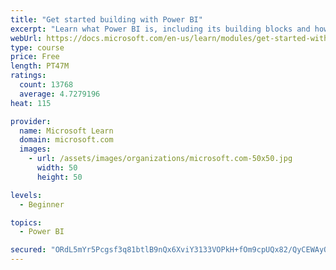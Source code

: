 ```yaml
---
title: "Get started building with Power BI"
excerpt: "Learn what Power BI is, including its building blocks and how they work together."
webUrl: https://docs.microsoft.com/en-us/learn/modules/get-started-with-power-bi/
type: course
price: Free
length: PT47M
ratings:
  count: 13768
  average: 4.7279196
heat: 115

provider:
  name: Microsoft Learn
  domain: microsoft.com
  images:
    - url: /assets/images/organizations/microsoft.com-50x50.jpg
      width: 50
      height: 50

levels:
  - Beginner

topics:
  - Power BI

secured: "ORdL5mYr5Pcgsf3q81btlB9nQx6XviY3133VOPkH+fOm9cpUQx82/QyCEWAyQADMjwYB1GAaYJ97x7SJG03j/zVR8JwYhrR7oAofuCj4FPUuLdlPjBq5M7XXzSsZnmfy9mIWmbjq/TSII1cUZIQyY8SlOMVL4QDLEd8MhVLMQbT5vXf+mHQMNW2lSLdhOOjTcwj2aekgFAaRoFCW5KgFB9RSaqTrNMqno/2LZrC3Vp+NRLUqvgOXYHW0RThlMD8r2pt2lHaptMUzE3Uq6KI1m2ekDdA01LfKdLjgakrIFGsQlKcmEEpR7ldPN2mFUphhlcjJuSHfaemXoBYNRKBf26GgwoLIhNwlAM30h7LmiA/LJmVFAjX+eK1h6oN0Ww/wrft+5I2c7DflcBio4/dRdw==;yiTkhIp7v9FrSmll/KMxWg=="
---
```


